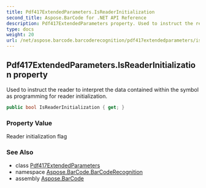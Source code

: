 ```yaml
---
title: Pdf417ExtendedParameters.IsReaderInitialization
second_title: Aspose.BarCode for .NET API Reference
description: Pdf417ExtendedParameters property. Used to instruct the reader to interpret the data contained within the symbol as programming for reader initialization
type: docs
weight: 20
url: /net/aspose.barcode.barcoderecognition/pdf417extendedparameters/isreaderinitialization/
---
```

## Pdf417ExtendedParameters.IsReaderInitialization property

Used to instruct the reader to interpret the data contained within the symbol as programming for reader initialization.

```csharp
public bool IsReaderInitialization { get; }
```

### Property Value

Reader initialization flag

### See Also

* class [Pdf417ExtendedParameters](../)
* namespace [Aspose.BarCode.BarCodeRecognition](../../pdf417extendedparameters/)
* assembly [Aspose.BarCode](../../../)


